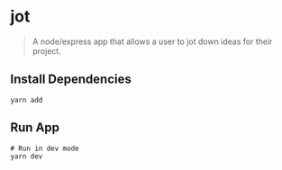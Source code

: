 # jot

> A node/express app that allows a user to jot down ideas for their project.


## Install Dependencies

```
yarn add
```

## Run App

```
# Run in dev mode
yarn dev